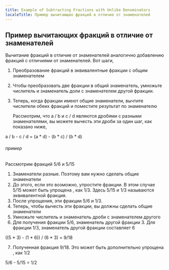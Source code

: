 ```yaml
---
title: Example of Subtracting Fractions with Unlike Denominators
localeTitle: Пример вычитающих фракций в отличие от знаменателей
---
```

## Пример вычитающих фракций в отличие от знаменателей

Вычитание фракций в отличие от знаменателей аналогично добавлению фракций с отличиями от знаменателей. Вот шаги,

1.  Преобразование фракций в эквивалентные фракции с общим знаменателем
    
2.  Чтобы преобразовать две фракции в общий знаменатель, умножьте числитель и знаменатель доли с знаменателем другой фракции.
    
3.  Теперь, когда фракции имеют общие знаменатели, вычтите числители обеих фракций и поместите результат по знаменателю
    
    Рассмотрим, что a / b и c / d являются дробями с разными знаменателями, вы можете вычесть эти дроби за один шаг, как показано ниже,
    

 a / b - c / d = (a \* d) - (b \* c) / (b \* d) 

###### пример

Рассмотрим фракций 5/6 и 5/15

1.  Знаменатели разные. Поэтому вам нужно сделать общие знаменатели
2.  До этого, если это возможно, упростите фракции. В этом случае 5/15 может быть упрощена , как 1/3. Здесь 5/15 и 1/3 называются эквивалентной фракция.
3.  После упрощения, эти фракции 5/6 и 1/3.
4.  Теперь, чтобы вычесть эти фракции, вы должны сделать общие знаменатели
5.  Умножьте числитель и знаменатель дроби с знаменателем другого
6.  Для получения фракции 5/6, знаменатель другой фракции 3. Для фракции 1/3, знаменатель другой фракции составляет 6

 ((5 \* 3) - (1 \* 6)) / (6 \* 3) = 9/18 

7.  Полученная фракция 9/18. Это может быть дополнительно упрощена , как 1/2

 5/6 - 5/15 = 1/2